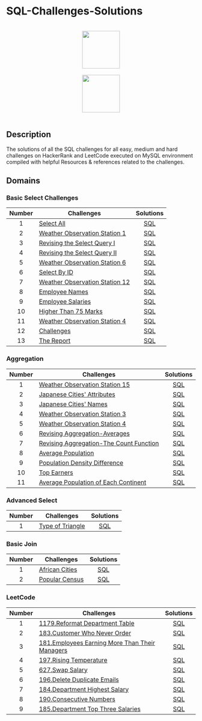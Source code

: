 # SQL-Challenges-Solutions


<p align="center">  
	<br>
	<a href="https://www.hackerrank.com/profile/sangdyjjang">
        <img height=100 src="https://hrcdn.net/community-frontend/assets/brand/logo-new-white-green-a5cb16e0ae.svg"> 
    </a>
    <br>
    <br>
    <a href="https://leetcode.com/u/duchae/"> <img height=100 src="https://upload.wikimedia.org/wikipedia/commons/1/19/LeetCode_logo_black.png"> </a> <br> <br>
</p>

## Description
The solutions of all the SQL challenges for all easy, medium and hard challenges on HackerRank and LeetCode executed on MySQL environment compiled with helpful Resources & references related to the challenges.


## Domains

### Basic Select Challenges

| Number | Challenges                                                                                                     |                           Solutions                           |
| :----: | -------------------------------------------------------------------------------------------------------------- | :-----------------------------------------------------------: |
|   1    | [Select All](https://www.hackerrank.com/challenges/select-all-sql/problem)                                     |              [SQL](Basic%20Select/Select-All.md)              |
|   2    | [Weather Observation Station 1](https://www.hackerrank.com/challenges/weather-observation-station-1/problem)   | [SQL](Basic%20Select/Weather%20Observation%20Station%201.md)  |
|   3    | [Revising the Select Query I](https://www.hackerrank.com/challenges/revising-the-select-query/problem)         | [SQL](Basic%20Select/Revising%20The%20Select%20Query%20I.md)  |
|   4    | [Revising the Select Query II](https://www.hackerrank.com/challenges/revising-the-select-query-2/problem)      | [SQL](Basic%20Select/Revising%20The%20Select%20Query%20II.md) |
|   5    | [Weather Observation Station 6](https://www.hackerrank.com/challenges/weather-observation-station-6/problem)   | [SQL](Basic%20Select/Weather%20Observation%20Station%206.md)  |
|   6    | [Select By ID](https://www.hackerrank.com/challenges/select-by-id/problem)                                     |           [SQL](Basic%20Select/Select%20By%20ID.md)           |
|   7    | [Weather Observation Station 12](https://www.hackerrank.com/challenges/weather-observation-station-12/problem) | [SQL](Basic%20Select/Weather%20Observation%20Station%2012.md) |
|   8    | [Employee Names](https://www.hackerrank.com/challenges/name-of-employees/problem)                              |           [SQL](Basic%20Select/Employee%20Names.md)           |
|   9    | [Employee Salaries](https://www.hackerrank.com/challenges/salary-of-employees/problem)                         |         [SQL](Basic%20Select/Employee%20Salaries.md)          |
|   10   | [Higher Than 75 Marks](https://www.hackerrank.com/challenges/more-than-75-marks/problem)                       |      [SQL](Basic%20Select/Higher%20Than%2075%20Marks.md)      |
|   11   | [Weather Observation Station 4](https://www.hackerrank.com/challenges/weather-observation-station-4/)          | [SQL](Basic%20Select/Weather%20Observation%20Station%204.md)  |
|   12   | [Challenges](https://www.hackerrank.com/challenges/challenges/problem?isFullScreen=true)                       |               [SQL](Basic%20Join/Challenges.md)               |
|   13   | [The Report](https://www.hackerrank.com/challenges/the-report/problem?isFullScreen=true)                       |              [SQL](Basic%20Join/The%20Report.md)              |

### Aggregation

| Number | Challenges                                                                                                                        |                              Solutions                              |
| :----: | --------------------------------------------------------------------------------------------------------------------------------- | :-----------------------------------------------------------------: |
|   1    | [Weather Observation Station 15](https://www.hackerrank.com/challenges/weather-observation-station-15/problem)                    |     [SQL](Aggregation/Weather%20Observation%20Station%2015.md)      |
|   2    | [Japanese Cities' Attributes](https://www.hackerrank.com/challenges/japanese-cities-attributes/problem)                           |        [SQL](Aggregation/Japanese%20Cities'%20Attributes.md)        |
|   3    | [Japanese Cities' Names](https://www.hackerrank.com/challenges/japanese-cities-name/problem)                                      |          [SQL](Aggregation/Japanese%20Cities'%20Names.md)           |
|   4    | [Weather Observation Station 3](https://www.hackerrank.com/challenges/weather-observation-station-3/problem)                      |      [SQL](Aggregation/Weather%20Observation%20Station%203.md)      |
|   5    | [Weather Observation Station 4](https://www.hackerrank.com/challenges/weather-observation-station-4/problem)                      |      [SQL](Aggregation/Weather%20Observation%20Station%204.md)      |
|   6    | [Revising Aggregation-Averages](https://www.hackerrank.com/challenges/revising-aggregations-the-average-function/problem)         |        [SQL](Aggregation/Revising%20Aggregation-Averages.md)        |
|   7    | [Revising Aggregation-The Count Function](https://www.hackerrank.com/challenges/revising-aggregations-the-count-function/problem) | [SQL](Aggregation/Revising%20Aggregation-The%20Count%20Function.md) |
|   8    | [Average Population](https://www.hackerrank.com/challenges/average-population/problem)                                            |             [SQL](Aggregation/Average%20Population.md)              |
|   9    | [Population Density Difference](https://www.hackerrank.com/challenges/population-density-difference/problem)                      |        [SQL](Aggregation/Popular%20Density%20Difference.md)         |
|   10   | [Top Earners](https://www.hackerrank.com/challenges/earnings-of-employees/problem)                                                |                 [SQL](Aggregation/Top%20Earners.md)                 |
|   11   | [Average Population of Each Continent](https://www.hackerrank.com/challenges/average-population-of-each-continent/problem)        | [SQL](Aggregation/Average%20Population%20of%20Each%20Continent.md)  |

### Advanced Select
| Number | Challenges                                                                              |                    Solutions                     |
| :----: | --------------------------------------------------------------------------------------- | :----------------------------------------------: |
|   1    | [Type of Triangle](https://www.hackerrank.com/challenges/what-type-of-triangle/problem) | [SQL](Advanced%20Select/Type%20of%20Triangle.md) |

### Basic Join

| Number | Challenges                                                                       |                Solutions                |
| :----: | -------------------------------------------------------------------------------- | :-------------------------------------: |
|   1    | [African Cities](https://www.hackerrank.com/challenges/african-cities/problem)   | [SQL](Basic%20Join/African%20Cities.md) |
|   2    | [Popular Census](https://www.hackerrank.com/challenges/asian-population/problem) | [SQL](Basic%20Join/Popular%20Census.md) |


### LeetCode

| Number | Challenges                                                                                                                              |                                Solutions                                |
| :----: | --------------------------------------------------------------------------------------------------------------------------------------- | :---------------------------------------------------------------------: |
|   1    | [1179.Reformat Department Table](https://leetcode.com/problems/reformat-department-table/description/)                                  |            [SQL](LeetCode/Reformat%20Department%20Table.md)             |
|   2    | [183.Customer Who Never Order](https://leetcode.com/problems/customers-who-never-order/description/)                                    |            [SQL](LeetCode/Customer%20Who%20Never%20Order.md)            |
|   3    | [181.Employees Earning More Than Their Managers](https://leetcode.com/problems/employees-earning-more-than-their-managers/description/) | [SQL](LeetCode/Employees%20Earning%20More%20Than%20Their%20Managers.md) |
|   4    | [197.Rising Temperature](https://leetcode.com/problems/rising-temperature/description/)                                                 |                 [SQL](LeetCode/Rising%20Temperature.md)                 |
|   5    | [627.Swap Salary](https://leetcode.com/problems/swap-salary/description/)                                                               |                    [SQL](LeetCode/Swap%20Salary.md)                     |
|   6    | [196.Delete Duplicate Emails](https://leetcode.com/problems/delete-duplicate-emails/description/)                                       |             [SQL](LeetCode/Delete%20Duplicate%20Emails.md)              |
|   7    | [184.Department Highest Salary](https://leetcode.com/problems/department-highest-salary/description/)                                   |            [SQL](LeetCode/Department%20Highest%20Salary.md)             |
|   8    | [190.Consecutive Numbers](https://leetcode.com/problems/consecutive-numbers/description/)                                               |                [SQL](LeetCode/Consecutive%20Numbers.md)                 |
|   9    | [185.Department Top Three Salaries](https://leetcode.com/problems/department-top-three-salaries/description/)                           |         [SQL](Leetcode/Department%20Top%20Three%20Salaries.md)          |

